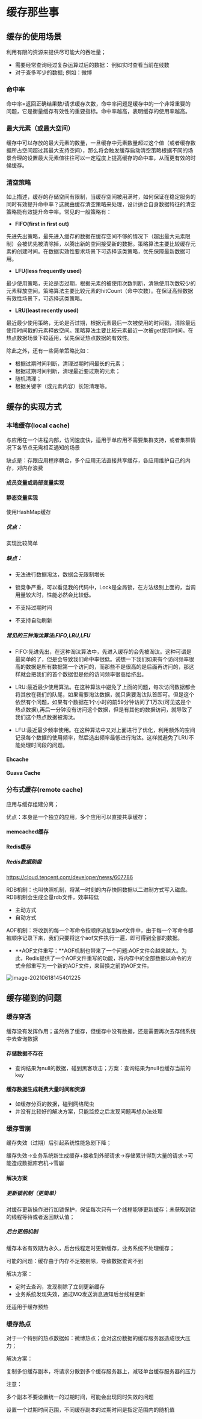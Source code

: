 # 缓存那些事

## 缓存的使用场景

利用有限的资源来提供尽可能大的吞吐量；

- 需要经常查询经过复杂运算过后的数据： 例如实时查看当前在线数
- 对于查多写少的数据;   例如：微博

### 命中率

命中率=返回正确结果数/请求缓存次数，命中率问题是缓存中的一个非常重要的问题，它是衡量缓存有效性的重要指标。命中率越高，表明缓存的使用率越高。

### 最大元素（或最大空间）

缓存中可以存放的最大元素的数量，一旦缓存中元素数量超过这个值（或者缓存数据所占空间超过其最大支持空间），那么将会触发缓存启动清空策略根据不同的场景合理的设置最大元素值往往可以一定程度上提高缓存的命中率，从而更有效的时候缓存。

### 清空策略

如上描述，缓存的存储空间有限制，当缓存空间被用满时，如何保证在稳定服务的同时有效提升命中率？这就由缓存清空策略来处理，设计适合自身数据特征的清空策略能有效提升命中率。常见的一般策略有：

- **FIFO(first in first out)**

先进先出策略，最先进入缓存的数据在缓存空间不够的情况下（超出最大元素限制）会被优先被清除掉，以腾出新的空间接受新的数据。策略算法主要比较缓存元素的创建时间。在数据实效性要求场景下可选择该类策略，优先保障最新数据可用。

- **LFU(less frequently used)**

最少使用策略，无论是否过期，根据元素的被使用次数判断，清除使用次数较少的元素释放空间。策略算法主要比较元素的hitCount（命中次数）。在保证高频数据有效性场景下，可选择这类策略。

- **LRU(least recently used)**

最近最少使用策略，无论是否过期，根据元素最后一次被使用的时间戳，清除最远使用时间戳的元素释放空间。策略算法主要比较元素最近一次被get使用时间。在热点数据场景下较适用，优先保证热点数据的有效性。

除此之外，还有一些简单策略比如：

- 根据过期时间判断，清理过期时间最长的元素；
- 根据过期时间判断，清理最近要过期的元素；
- 随机清理；
- 根据关键字（或元素内容）长短清理等。

## 缓存的实现方式

### 本地缓存(local cache)

与应用在一个进程内部，访问速度快，适用于单应用不需要集群支持，或者集群情况下各节点无需相互通知的场景

缺点是：存跟应用程序耦合，多个应用无法直接共享缓存，各应用维护自己的内存，对内存浪费

#### 成员变量或局部变量实现

#### 静态变量实现

使用HashMap缓存

##### 优点：

实现比较简单

##### 缺点：

- 无法进行数据淘汰，数据会无限制增长

- 锁竞争严重，可以看见我的代码中，Lock是全局锁，在方法级别上面的，当调用量较大时，性能必然会比较低。
- 不支持过期时间
- 不支持自动刷新

##### 常见的三种淘汰算法:FIFO,LRU,LFU

- FIFO:先进先出，在这种淘汰算法中，先进入缓存的会先被淘汰。这种可谓是最简单的了，但是会导致我们命中率很低。试想一下我们如果有个访问频率很高的数据是所有数据第一个访问的，而那些不是很高的是后面再访问的，那这样就会把我们的首个数据但是他的访问频率很高给挤出。

- LRU:最近最少使用算法。在这种算法中避免了上面的问题，每次访问数据都会将其放在我们的队尾，如果需要淘汰数据，就只需要淘汰队首即可。但是这个依然有个问题，如果有个数据在1个小时的前59分钟访问了1万次(可见这是个热点数据),再后一分钟没有访问这个数据，但是有其他的数据访问，就导致了我们这个热点数据被淘汰。

- LFU:最近最少频率使用。在这种算法中又对上面进行了优化，利用额外的空间记录每个数据的使用频率，然后选出频率最低进行淘汰。这样就避免了LRU不能处理时间段的问题。

#### Ehcache

#### Guava Cache

### 分布式缓存(remote cache)

应用与缓存组建分离；

优点：本身是一个独立的应用，多个应用可以直接共享缓存；

#### memcached缓存

#### Redis缓存

##### Redis数据刷盘

https://cloud.tencent.com/developer/news/607786

RDB机制：也叫快照机制，将某一时刻的内存快照数据以二进制方式写入磁盘。RDB机制会生成全量rdb文件，效率较低

- 主动方式
- 自动方式

AOF机制：将收到的每一个写命令按顺序追加到aof文件中，由于每一个写命令都被顺序记录下来，我们只要将这个aof文件执行一遍，即可得到全部的数据。

- **AOF文件重写：**AOF机制也带来了一个问题:AOF文件会越来越大。为此，Redis提供了一个AOF文件重写的功能，将内存中的全部数据以命令的方式全部重写为一个新的AOF文件，来替换之前的AOF文件。

![image-20210618145401225](缓存那些事.assets/image-20210618145401225.png)

## 缓存碰到的问题

### 缓存穿透

缓存没有发挥作用；虽然做了缓存，但缓存中没有数据，还是需要再次去存储系统中去查询数据

#### 存储数据不存在

- 查询结果为null的数据，碰到黑客攻击；方案：查询结果为null也缓存当前的key

#### 缓存数据生成耗费大量时间和资源

- 如缓存分页的数据，碰到网络爬虫
- 并没有比较好的解决方案，只能监控之后发现问题再想办法处理

### 缓存雪崩

缓存失效（过期）后引起系统性能急剧下降；

缓存失效->业务系统新生成缓存+接收到外部请求->存储累计得到大量的请求->可能造成数据库宕机->雪崩

#### 解决方案

##### 更新锁机制（更简单）

对缓存更新操作进行加锁保护，保证每次只有一个线程能够更新缓存；未获取到锁的线程等待或者返回默认值；

##### 后台更细机制

缓存本省有效期为永久，后台线程定时更新缓存，业务系统不处理缓存；

可能的问题：缓存由于内存不足被剔除，导致数据查询不到

解决方案：

- 定时去查询，发现剔除了立刻更新缓存
- 业务系统发现失效，通过MQ发送消息通知后台线程更新

还适用于缓存预热

### 缓存热点

对于一个特别的热点数据如：微博热点；会对这份数据的缓存服务器造成很大压力；

解决方案：

复制多份缓存副本，将请求分散到多个缓存服务器上，减轻单台缓存服务器的压力

注意：

多个副本不要设置统一的过期时间，可能会出现同时失效的问题

设置一个过期时间范围，不同缓存副本的过期时间是指定范围内的随机值

